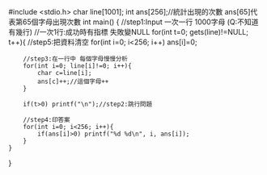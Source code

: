 #include <stdio.h>
char line[1001];
int ans[256];//統計出現的次數 ans[65]代表第65個字母出現次數
int main()
{
	//step1:Input 一次一行 1000字母 (Q:不知道有幾行)
	//一次1行:成功時有指標 失敗變NULL
	for(int t=0; gets(line)!=NULL; t++){
		//step5:把資料清空
		for(int i=0; i<256; i++) ans[i]=0;

		//step3:在一行中 每個字母慢慢分析
		for(int i=0; line[i]!=0; i++){
			char c=line[i];
			ans[c]++;//這個字母++
		}

		if(t>0) printf("\n");//step2:跳行問題

		//step4:印答案
		for(int i=0; i<256; i++){
			if(ans[i]>0) printf("%d %d\n", i, ans[i]);
		}
	}

}
